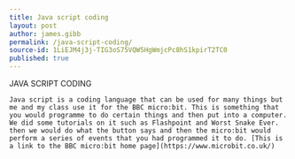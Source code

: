 ```yaml
---
title: Java script coding
layout: post
author: james.gibb
permalink: /java-script-coding/
source-id: 1LiEJM4j3j-TIG3oS75VQW5HgWmjcPc8hS1kpirT2TC0
published: true
---
```

JAVA SCRIPT CODING

    Java script is a coding language that can be used for many things but me and my class use it for the BBC micro:bit. This is something that you would programme to do certain things and then put into a computer. We did some tutorials on it such as Flashpoint and Worst Snake Ever. then we would do what the button says and then the micro:bit would perform a series of events that you had programmed it to do. [This is a link to the BBC micro:bit home page](https://www.microbit.co.uk/)

